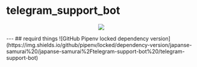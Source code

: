 # telegram_support_bot

<p align="center">
  <a href="https://github.com/japanse-samurai">
    <img src="https://readme-typing-svg.herokuapp.com?color=00FF00&center=true&vCenter=true&lines=small+support+bot+1.0.0+ver;use+simple+codes;MIT+LICENSE;pytelegrambotapi+or+telebot;panel+for+admins%E2%9C%A8" />
  </a>
</p>
---
## requird things
![GitHub Pipenv locked dependency version](https://img.shields.io/github/pipenv/locked/dependency-version/japanse-samurai%20/japanse-samurai%2Ftelegram-support-bot%20/telegram-support-bot)
